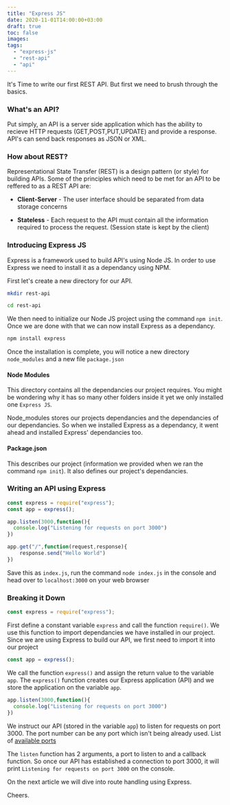 ```yaml
---
title: "Express JS"
date: 2020-11-01T14:00:00+03:00
draft: true
toc: false
images:
tags:
  - "express-js"
  - "rest-api"
  - "api"
---
```


It's Time to write our first REST API. But first we need to brush through the basics.

### What's an API?

Put simply, an API is a server side application which has the ability to recieve HTTP requests (GET,POST,PUT,UPDATE) and provide a response. API's can send back responses as JSON or XML.

### How about REST?

Representational State Transfer (REST) is a design pattern (or style) for building APIs. Some of the principles which need to be met for an API to be reffered to as a REST API are:

- **Client-Server** - The user interface should be separated from data storage concerns

- **Stateless** - Each request to the API must contain all the information required to process the request. (Session state is kept by the client)


### Introducing Express JS

Express is a framework used to build API's using Node JS. In order to use Express we need to install it as a dependancy using NPM.

First let's create a new directory for our API.

```bash
mkdir rest-api

cd rest-api
```

We then need to initialize our Node JS project using the command ```npm init```. Once we are done with that we can now install Express as a dependancy.

```bash
npm install express
```
Once the installation is complete, you will notice a new directory `node_modules` and a new file `package.json`

#### Node Modules

This directory contains all the dependancies our project requires. You might be wondering why it has so many other folders inside it yet we only installed one `Express JS`.

Node_modules stores our projects dependancies and the dependancies of our dependancies. So when we installed Express as a dependancy, it went ahead and installed Express' dependancies too.

#### Package.json

This describes our project (information we provided when we ran the command `npm init`). It also defines our project's dependancies. 


### Writing an API using Express

```javascript
const express = require("express");
const app = express();

app.listen(3000,function(){
  console.log("Listening for requests on port 3000")
})

app.get("/",function(request,response){
    response.send("Hello World")
})
```

Save this as `index.js`, run the command `node index.js` in the console and head over to `localhost:3000` on your web browser


### Breaking it Down

```js
const express = require("express");
```
First define a constant variable `express` and call the function `require()`. We use this function to import dependancies we have installed in our project. Since we are using Express to build our API, we first need to import it into our project

```js
const app = express();
```

We call the function `express()` and assign the return value to the variable `app`. The `express()` function creates our Express application (API) and we store the application on the variable `app`.

```js
app.listen(3000,function(){
  console.log("Listening for requests on port 3000")
})
```

We instruct our API (stored in the variable `app`) to listen for requests on port 3000. The port number can be any port which isn't being already used. List of [available ports](https://www.browserstack.com/question/664)

The `listen` function has 2 arguments, a port to listen to and a callback function. So once our API has established a connection to port 3000, it will print `Listening for requests on port 3000` on the console.

On the next article we will dive into route handling using Express. 

Cheers.